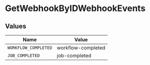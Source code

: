 # GetWebhookByIDWebhookEvents


## Values

| Name                 | Value                |
| -------------------- | -------------------- |
| `WORKFLOW_COMPLETED` | workflow-completed   |
| `JOB_COMPLETED`      | job-completed        |